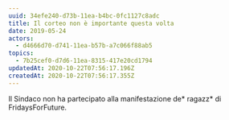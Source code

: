 ```yaml
---
uuid: 34efe240-d73b-11ea-b4bc-0fc1127c8adc
title: Il corteo non è importante questa volta
date: 2019-05-24
actors:
  - d4666d70-d741-11ea-b57b-a7c066f88ab5
topics:
  - 7b25cef0-d7d6-11ea-8315-417e20cd1794
updatedAt: 2020-10-22T07:56:17.196Z
createdAt: 2020-10-22T07:56:17.355Z
---
```

Il Sindaco non ha partecipato alla manifestazione de* ragazz* di FridaysForFuture.
